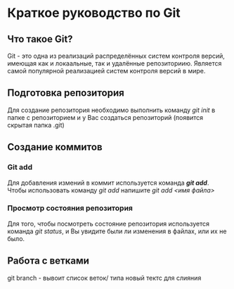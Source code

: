 # Краткое руководство по Git
## Что такое Git?
Git - это одна из реализаций распределённых систем контроля версий, имеющая как и локаальные, так и удалённые репозиториию. Является самой популярной реализацией систем контроля версий в мире.

## Подготовка репозитория
Для создание репозитория необходимо выполнить команду *git init* в папке с репозиторием и у Вас создаться репозиторий (появится скрытая папка .git)

## Создание коммитов

### Git add
Для добавления измений в коммит используется команда ***git add***. Чтобы использовать команду *git add* напишите *git add <имя файла>*

### Просмотр состояния репозитория
Для того, чтобы посмотреть состояние репозитория используется команда *git status*, и Вы увидите были ли изменения в файлах, или их не было.

## Работа с ветками
 git branch - вывоит список веток/ типа новый тектс для слияния